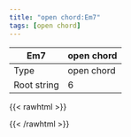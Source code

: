 ```yaml
---
title: "open chord:Em7"
tags: [open chord]
---
```


|Em7|open chord|
|---|---|
|Type|open chord|
|Root string|6|
{{< rawhtml >}}
<div class="container"></div>
<script>
const selector = '#container';
const chord = new ChordBox(selector);
chord.draw((new String("020000")));
</script>
{{< /rawhtml >}}
